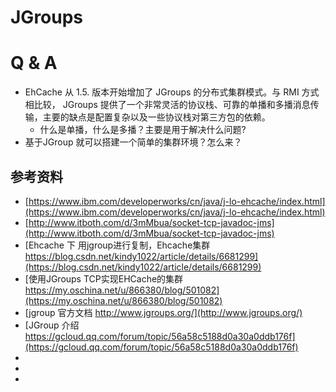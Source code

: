 # JGroups 

# Q & A
+ EhCache 从 1.5. 版本开始增加了 JGroups 的分布式集群模式。与 RMI 方式相比较， JGroups 提供了一个非常灵活的协议栈、可靠的单播和多播消息传输，主要的缺点是配置复杂以及一些协议栈对第三方包的依赖。 
  + 什么是单播，什么是多播？主要是用于解决什么问题?
+ 基于JGroup 就可以搭建一个简单的集群环境？怎么来？

## 参考资料
+ [https://www.ibm.com/developerworks/cn/java/j-lo-ehcache/index.html](https://www.ibm.com/developerworks/cn/java/j-lo-ehcache/index.html)
+  [http://www.itboth.com/d/3mMbua/socket-tcp-javadoc-jms](http://www.itboth.com/d/3mMbua/socket-tcp-javadoc-jms)
+  [Ehcache 下 用jgroup进行复制，Ehcache集群 https://blog.csdn.net/kindy1022/article/details/6681299](https://blog.csdn.net/kindy1022/article/details/6681299)
+  [使用JGroups TCP实现EHCache的集群 https://my.oschina.net/u/866380/blog/501082](https://my.oschina.net/u/866380/blog/501082)
+  [jgroup 官方文档 http://www.jgroups.org/](http://www.jgroups.org/)
+  [JGroup 介绍 https://gcloud.qq.com/forum/topic/56a58c5188d0a30a0ddb176f](https://gcloud.qq.com/forum/topic/56a58c5188d0a30a0ddb176f)
+  []()
+  []()
+  []()